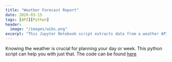 ```yaml
---
title: "Weather Forecast Report"
date: 2020-03-15
tags: [API][Python]
header:
  image: "/images/wibs.png"
excerpt: "This Jupyter Notebook script extracts data from a weather API to create a weater report."
---
```


Knowing the weather is crucial for planning your day or week. This python script can help you with just that. The code can be found [here](https://github.com/jckett/Weather-API)
